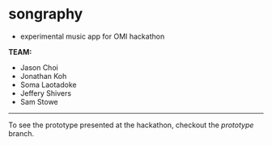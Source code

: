 # songraphy

- experimental music app for OMI hackathon

**TEAM:**
- Jason Choi
- Jonathan Koh
- Soma Laotadoke
- Jeffery Shivers
- Sam Stowe

---

To see the prototype presented at the hackathon, checkout the *prototype* branch.
